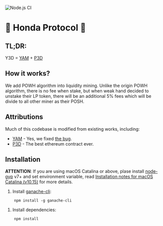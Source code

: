 ![Node.js CI](https://github.com/edmondhonda/y3d-protocol/workflows/Node.js%20CI/badge.svg)
#  :satellite: Honda Protocol :satellite:

## TL;DR:

Y3D = [YAM](https://yam.finance) + [P3D](https://powh.io)

## How it works?

We add POWH algorithm into liquidity mining. 
Unlike the origin POWH algorithm, there is no fee when stake, but when weak hand decided to unstake their LP token, there will be an additional 5% fees which will be divide to all other miner as their POSH.

## Attributions
Much of this codebase is modified from existing works, including:
- [YAM](https://yam.finance) - Yes, we fixed [the bug](https://medium.com/@yamfinance/save-yam-245598d81cec).
- [P3D](https://powh.io) - The best ethereum contract ever.

## Installation

**ATTENTION**: If you are using macOS Catalina or above, plase install [node-gyp](https://github.com/nodejs/node-gyp) v7+ and set environment variable, read [Installation notes for macOS Catalina (v10.15)](https://github.com/nodejs/node-gyp/blob/master/macOS_Catalina.md) for more details.

1. Install [ganache-cli](https://github.com/trufflesuite/ganache-cli):

```shell
    npm install -g ganache-cli
```

1. Install dependencies:

```shell
    npm install
```
